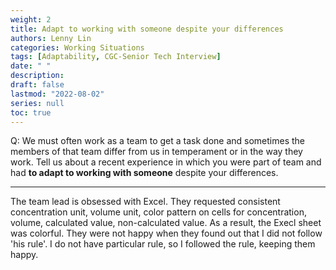 ```yaml
---
weight: 2
title: Adapt to working with someone despite your differences
authors: Lenny Lin
categories: Working Situations
tags: [Adaptability, CGC-Senior Tech Interview]
date: " "
description: 
draft: false
lastmod: "2022-08-02"
series: null
toc: true
---
```


Q: We must often work as a team to get a task done and sometimes the members of that team differ from us in temperament or in the way they work.  Tell us about a recent experience in which you were part of team and had **to adapt to working with someone** despite your differences.  

<!--more-->

---
The team lead is obsessed with Excel. They requested consistent concentration unit, volume unit, color pattern on cells for concentration, volume, calculated value, non-calculated value.  As a result, the Execl sheet was colorful. They were not happy when they found out that I did not follow 'his rule'.  I do not have particular rule, so I followed the rule, keeping them happy.


